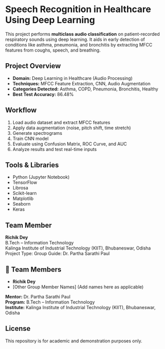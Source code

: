 # Speech Recognition in Healthcare Using Deep Learning

This project performs **multiclass audio classification** on patient-recorded respiratory sounds using deep learning. It aids in early detection of conditions like asthma, pneumonia, and bronchitis by extracting MFCC features from coughs, speech, and breathing.

## Project Overview

- **Domain:** Deep Learning in Healthcare (Audio Processing)
- **Techniques:** MFCC Feature Extraction, CNN, Audio Augmentation
- **Categories Detected:** Asthma, COPD, Pneumonia, Bronchitis, Healthy
- **Best Test Accuracy:** 86.48%
  
## Workflow

1. Load audio dataset and extract MFCC features  
2. Apply data augmentation (noise, pitch shift, time stretch)  
3. Generate spectrograms  
4. Train CNN model  
5. Evaluate using Confusion Matrix, ROC Curve, and AUC  
6. Analyze results and test real-time inputs

## Tools & Libraries

- Python (Jupyter Notebook)
- TensorFlow
- Librosa
- Scikit-learn
- Matplotlib
- Seaborn
- Keras

## Team Member

**Richik Dey**  
B.Tech – Information Technology  
Kalinga Institute of Industrial Technology (KIIT), Bhubaneswar, Odisha
Project Type: Group
Guide: Dr. Partha Sarathi Paul  

## 👥 Team Members

- **Richik Dey**  
- [Other Group Member Names] (Add names here as applicable)

**Mentor:** Dr. Partha Sarathi Paul  
**Program:** B.Tech – Information Technology  
**Institute:** Kalinga Institute of Industrial Technology (KIIT), Bhubaneswar, Odisha  


## License

This repository is for academic and demonstration purposes only. 
